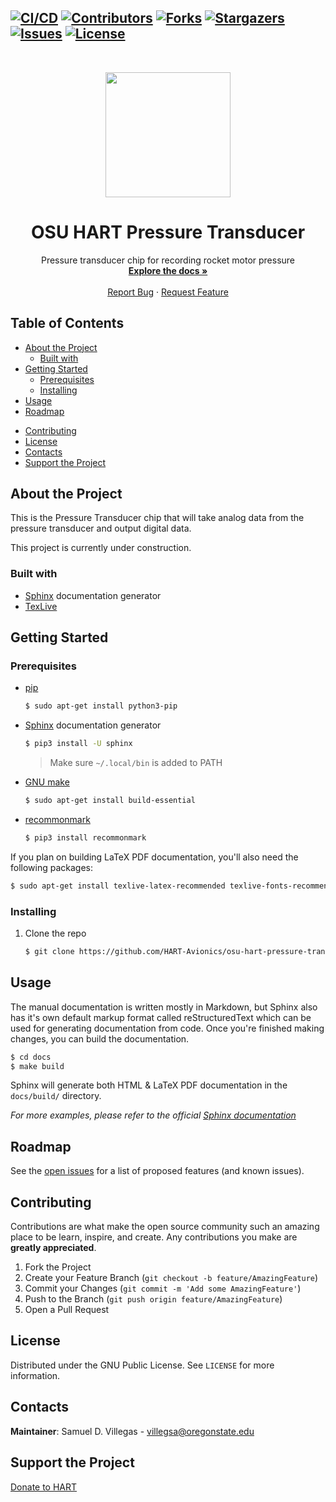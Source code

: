 <!-- GitHub Badges/Shields -->
<!-- See https://shields.io/ for more options. -->
[![CI/CD][cicd-shield]][cicd-url]
[![Contributors][contributors-shield]][contributors-url]
[![Forks][forks-shield]][forks-url]
[![Stargazers][stars-shield]][stars-url]
[![Issues][issues-shield]][issues-url]
[![License][license-shield]][license-url]
-----
<br />
<p align="center">
  <!-- PROJECT LOGO -->
  <a href="https://osuaiaa.com/hart">
	<img src="https://images.squarespace-cdn.com/content/v1/5a19a459e5dd5b3614fc8595/1518733757123-JZ5199GBQVQOEJBC9VKR/ke17ZwdGBToddI8pDm48kOx9thYkxoPEJMHoJ7vUPbh7gQa3H78H3Y0txjaiv_0fDoOvxcdMmMKkDsyUqMSsMWxHk725yiiHCCLfrh8O1z5QHyNOqBUUEtDDsRWrJLTmS0k9nmfOWkBD2X4dgpGrpWVYQT8AbCbINUUJycgJH0K3YOIy-qewO29_jEB_UvA_/HARTlogo.jpg" width="200px" height="auto"/>
  </a>

  <!-- PROJECT TITLE -->
  <h1 align="center">OSU HART Pressure Transducer</h1>

  <p align="center">
    <!-- SHORT PROJECT DESCRIPTION -->
    Pressure transducer chip for recording rocket motor pressure
    <br />
    <!-- LINK TO DOCUMENTATION -->
    <a href="https://hart-avionics.github.io/osu-hart-pressure-transducer/"><strong>Explore the docs »</strong></a>
    <br />
    <br />
    <!-- LINK TO DEMO
    <a href="INSERT LINK TO DEMO HERE">View Demo</a>
    · -->
    <!-- LINK TO ISSUES -->
    <a href="https://github.com/HART-Avionics/osu-hart-pressure-transducer/issues">Report Bug</a>
    ·
    <!-- LINK TO ISSUES -->
    <a href="https://github.com/HART-Avionics/osu-hart-pressure-transducer/issues">Request Feature</a>
  </p>
</p>

Table of Contents
---------------------
- [About the Project](#about-the-project)
  - [Built with](#about-the-project-built-with)
- [Getting Started](#getting-started)
  - [Prerequisites](#getting-started-prerequisites)
  - [Installing](#getting-started-installing)
- [Usage](#usage)
- [Roadmap](#roadmap)
<!--
- [FAQ](#faq)
-->
- [Contributing](#contributing)
- [License](#license)
- [Contacts](#contacts)
- [Support the Project](#donate)
<!--
- [Acknowledgements](#acknowledgements)
-->

<a name="about-the-project"></a>
About the Project
---------------------
<!-- Description of the project and it's intended purpose or origin story. -->
This is the Pressure Transducer chip that will take analog data from the pressure transducer and output digital data.

This project is currently under construction.

<a name="about-the-project-built-with"></a>
### Built with
<!-- This section should list any major frameworks that you built your project using. Leave any add-ons/plugins for the Acknowledgements section. Here are a few examples. -->

- [Sphinx](https://www.sphinx-doc.org/en/master/usage/installation.html) documentation generator
- [TexLive](https://www.tug.org/texlive/)

<a name="getting-started"></a>
Getting Started
---------------------
<!-- This is an example of how you may give instructions on setting up your project locally. To get a local copy up and running follow these simple example steps. -->

<a name="getting-started-prerequisites"></a>
### Prerequisites

- [pip](https://pip.pypa.io/en/stable/installing/)
  ```bash
  $ sudo apt-get install python3-pip
  ```
- [Sphinx](https://www.sphinx-doc.org/en/master/usage/installation.html) documentation generator
  ```bash
  $ pip3 install -U sphinx
  ```
  > Make sure `~/.local/bin` is added to PATH
- [GNU make](https://www.gnu.org/software/make/manual/make.html)
  ```bash
  $ sudo apt-get install build-essential
  ```
- [recommonmark](https://github.com/readthedocs/recommonmark)
  ```bash
  $ pip3 install recommonmark
  ```

If you plan on building LaTeX PDF documentation, you'll also need the following packages:
```bash
$ sudo apt-get install texlive-latex-recommended texlive-fonts-recommended texlive-latex-extra latexmk
```

<a name="getting-started-installing"></a>
### Installing
1. Clone the repo
    ```bash
    $ git clone https://github.com/HART-Avionics/osu-hart-pressure-transducer.git
    ```

<a name="usage"></a>
Usage
--------
<!-- Use this space to show useful examples of how a project can be used. Additional screenshots, code examples and demos work well in this space. You may also link to more resources.<br> -->
The manual documentation is written mostly in Markdown, but Sphinx also has it's own default markup format called reStructuredText which can be used for generating documentation from code. Once you're finished making changes, you can build the documentation.

```bash
$ cd docs
$ make build
```

Sphinx will generate both HTML & LaTeX PDF documentation in the `docs/build/` directory.

*For more examples, please refer to the official [Sphinx documentation][sphinx-docs]*

<a name="roadmap"></a>
Roadmap
----------
See the [open issues][issues-url] for a list of proposed features (and known issues).

<!--
<a name="faq"></a>
FAQ
----
-->

<a name="contributing"></a>
Contributing
---------------
Contributions are what make the open source community such an amazing place to be learn, inspire, and create. Any contributions you make are **greatly appreciated**.

1. Fork the Project
2. Create your Feature Branch (`git checkout -b feature/AmazingFeature`)
3. Commit your Changes (`git commit -m 'Add some AmazingFeature'`)
4. Push to the Branch (`git push origin feature/AmazingFeature`)
5. Open a Pull Request

<a name="license"></a>
License
-----------
Distributed under the GNU Public License. See `LICENSE` for more information.

<a name="contacts"></a>
Contacts
-----------
<!-- Your Name - @your_twitter - example@example.com -->
**Maintainer**: Samuel D. Villegas - villegsa@oregonstate.edu

<a name="donate"></a>
Support the Project
--------------------
[Donate to HART][donate-url]
<!--
<a name="acknowledgements"></a>
Acknowledgements
-----------------
- [GitHub Emoji Cheat Sheet](https://www.webpagefx.com/tools/emoji-cheat-sheet)
- [Img Shields](https://shields.io)
- [Choose an Open Source License](https://choosealicense.com)
- [GitHub Pages](https://pages.github.com)
- [Animate.css](https://daneden.github.io/animate.css)
- [Loaders.css](https://connoratherton.com/loaders)
- [Slick Carousel](https://kenwheeler.github.io/slick)
- [Smooth Scroll](https://github.com/cferdinandi/smooth-scroll)
- [Sticky Kit](http://leafo.net/sticky-kit)
- [JVectorMap](http://jvectormap.com)
- [Font Awesome](https://fontawesome.com)
-->
<!-- MARKDOWN LINKS & IMAGES -->
<!-- https://www.markdownguide.org/basic-syntax/#reference-style-links -->
[cicd-shield]: https://github.com/HART-Avionics/osu-hart-pressure-transducer/workflows/CI/CD/badge.svg?branch=develop
[cicd-url]: https://github.com/HART-Avionics/docs/actions "CI/CD"
[contributors-shield]: https://img.shields.io/github/contributors/HART-Avionics/osu-hart-pressure-transducer
[contributors-url]: https://github.com/HART-Avionics/osu-hart-pressure-transducer/graphs/contributors
[forks-shield]: https://img.shields.io/github/forks/HART-Avionics/osu-hart-pressure-transducer
[forks-url]: https://github.com/HART-Avionics/osu-hart-pressure-transducer/network/members
[stars-shield]: https://img.shields.io/github/stars/HART-Avionics/osu-hart-pressure-transducer
[stars-url]: https://github.com/HART-Avionics/osu-hart-pressure-transducer/stargazers
[issues-shield]: https://img.shields.io/github/issues/HART-Avionics/osu-hart-pressure-transducer
[issues-url]: https://github.com/HART-Avionics/osu-hart-pressure-transducer/issues
[license-shield]: https://img.shields.io/github/license/HART-Avionics/osu-hart-pressure-transducer
[license-url]: https://github.com/HART-Avionics/osu-hart-pressure-transducer/blob/main/LICENSE
[sphinx-docs]: https://www.sphinx-doc.org/en/master/index.html
[donate-url]: https://osuaiaa.com/donate
